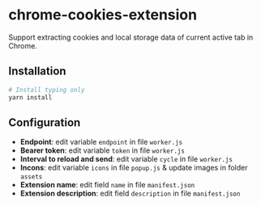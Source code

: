 # chrome-cookies-extension

Support extracting cookies and local storage data of current active tab in Chrome.

## Installation

```bash
# Install typing only
yarn install
```

## Configuration

- **Endpoint**: edit variable `endpoint` in file `worker.js`
- **Bearer token**: edit variable `token` in file `worker.js`
- **Interval to reload and send**: edit variable `cycle` in file `worker.js`
- **Incons**: edit variable `icons` in file `popup.js` & update images in folder `assets`
- **Extension name**: edit field `name` in file `manifest.json`
- **Extension description**: edit field `description` in file `manifest.json`
